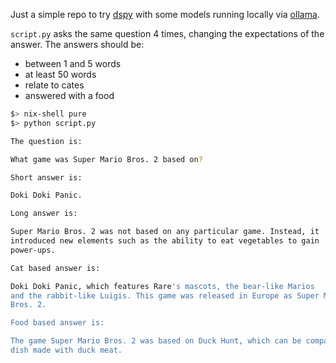 Just a simple repo to try [dspy](https://github.com/stanfordnlp/dspy) with some
models running locally via [ollama](https://ollama.com/).

`script.py` asks the same question 4 times, changing the expectations of the
answer. The answers should be:

* between 1 and 5 words
* at least 50 words
* relate to cates
* answered with a food

```bash
$> nix-shell pure
$> python script.py

The question is:

What game was Super Mario Bros. 2 based on?

Short answer is:

Doki Doki Panic.

Long answer is:

Super Mario Bros. 2 was not based on any particular game. Instead, it
introduced new elements such as the ability to eat vegetables to gain
power-ups.

Cat based answer is:

Doki Doki Panic, which features Rare's mascots, the bear-like Marios
and the rabbit-like Luigis. This game was released in Europe as Super Mario
Bros. 2.

Food based answer is:

The game Super Mario Bros. 2 was based on Duck Hunt, which can be compared to a
dish made with duck meat.
```
